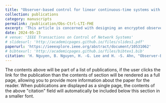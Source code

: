 ```yaml
---
title: "Observer-based control for linear continuous-time systems with fully homomorphic encryption"
collection: publications
category: manuscripts
permalink: /publication/Obs-Ctrl-LTI-FHE
excerpt: 'This article is concerned with designing an encrypted observer-based controller for linear continuous-time systems. To be specific, this article deploys a fully homomorphic encryption (FHE) scheme to directly compute control inputs in an encrypted form without decryption, thus avoiding data eavesdropping. Note that the deployment of FHE in observer-based controllers inevitably faces challenges in handling quantization errors due to the quantization required by the encryption–decryption processes. This motivates us to propose a novel encrypted form for computations of the continuous-time controller and present rigorous stability analysis based on its virtual dynamics. Consequently, stability criteria are formulated in terms of tractable conditions associated with quantization gains and sampling intervals. Numerical results on dc motor control corresponding to several quantization gains and sampling intervals demonstrate the validity of our method.'
date: 2024-05-15
# venue: 'IEEE Transactions on Control of Network Systems'
# slidesurl: 'http://academicpages.github.io/files/slides1.pdf'
paperurl: 'https://ieeexplore.ieee.org/abstract/document/10531062'
# bibtexurl: 'http://academicpages.github.io/files/bibtex1.bib'
citation: 'H. Nguyen, B. Nguyen, H. -G. Lee and H. -S. Ahn, "Observer-Based Control for Linear Continuous-Time Systems With Fully Homomorphic Encryption," in IEEE Transactions on Control of Network Systems, vol. 12, no. 1, pp. 700-712, March 2025'
---
```

The contents above will be part of a list of publications, if the user clicks the link for the publication than the contents of section will be rendered as a full page, allowing you to provide more information about the paper for the reader. When publications are displayed as a single page, the contents of the above "citation" field will automatically be included below this section in a smaller font.
